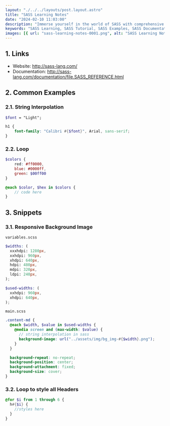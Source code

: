 ```yaml
---
layout: "./../../layouts/post.layout.astro"
title: "SASS Learning Notes"
date: "2024-02-10 11:03:00"
description: "Immerse yourself in the world of SASS with comprehensive learning notes, covering essential links, common examples, and practical snippets. Explore string interpolation, loops, and responsive background image techniques. Elevate your SASS skills with this guide, offering valuable insights and hands-on examples for efficient stylesheet development."
keywords: "SASS Learning, SASS Tutorial, SASS Examples, SASS Documentation, SASS String Interpolation, SASS Loop, SASS Snippets, Responsive Background Image in SASS, SASS Variables, SASS Main Stylesheet, SASS Media Queries, SASS Styles, SASS Tips, SASS Tricks, Dav/Devs Tech Blog, Web Development, Frontend Development, CSS Preprocessors."
images: [{ url: "sass-learning-notes-0001.png", alt: "SASS Learning Notes" }]
---
```


## 1. Links

- Website: http://sass-lang.com/
- Documentation: http://sass-lang.com/documentation/file.SASS_REFERENCE.html

## 2. Common Examples

### 2.1. String Interpolation

```scss
$font = "Light";

h1 {
	font-family: "Calibri #{$font}", Arial, sans-serif;
}
```

### 2.2. Loop

```scss
$colors {
	red: #ff0000,
	blue: #0000ff,
	green: $00ff00
}

@each $color, $hex in $colors {
	// code here
}
```

## 3. Snippets

### 3.1. Responsive Background Image

`variables.scss`

```scss
$widths: (
  xxxhdpi: 1280px,
  xxhdpi: 960px,
  xhdpi: 640px,
  hdpi: 480px,
  mdpi: 320px,
  ldpi: 240px,
);

$used-widths: (
  xxhdpi: 960px,
  xhdpi: 640px,
);
```

`main.scss`

```scss
.content-md {
  @each $width, $value in $used-widths {
    @media screen and (max-width: $value) {
      // string interpolation in sass
      background-image: url("../assets/img/bg_img-#{$width}.png");
    }
  }

  background-repeat: no-repeat;
  background-position: center;
  background-attachment: fixed;
  background-size: cover;
}
```

### 3.2. Loop to style all Headers

```scss
@for $i from 1 through 6 {
  h#{$i} {
    //styles here
  }
}
```
